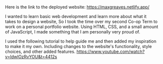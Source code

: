 Here is the link to the deployed website: https://maxgreaves.netlify.app/

I wanted to learn basic web development and learn more about what it takes to design a website,
So I took the time over my second Co-op Term to work on a personal
portfolio website. Using HTML, CSS, and a small amount of JavaScript, I made something that
I am personally very proud of. 

I used the following tutorial to help guide me and then added my inspiration to make it my own.
Including changes to the website's functionality, style choices, and other added features.
https://www.youtube.com/watch?v=ldwlOzRvYOU&t=4412s
